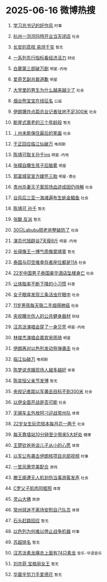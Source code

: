 # 2025-06-16 微博热搜 
1. [学习总书记的好作风](https://m.weibo.cn/search?containerid=100103type%3D1%26t%3D10%26q%3D%23%E5%AD%A6%E4%B9%A0%E6%80%BB%E4%B9%A6%E8%AE%B0%E7%9A%84%E5%A5%BD%E4%BD%9C%E9%A3%8E%23&stream_entry_id=51&isnewpage=1&extparam=seat%3D1%26c_type%3D51%26pos%3D0%26cate%3D10103%26q%3D%2523%25E5%25AD%25A6%25E4%25B9%25A0%25E6%2580%25BB%25E4%25B9%25A6%25E8%25AE%25B0%25E7%259A%2584%25E5%25A5%25BD%25E4%25BD%259C%25E9%25A3%258E%2523%26dgr%3D0%26filter_type%3Drealtimehot%26stream_entry_id%3D51%26display_time%3D1750003558%26pre_seqid%3D17500035583350106773907) `时事` 

2. [杭州一泡泡玛特开业当天闭店](https://m.weibo.cn/search?containerid=100103type%3D1%26t%3D10%26q%3D%23%E6%9D%AD%E5%B7%9E%E4%B8%80%E6%B3%A1%E6%B3%A1%E7%8E%9B%E7%89%B9%E5%BC%80%E4%B8%9A%E5%BD%93%E5%A4%A9%E9%97%AD%E5%BA%97%23&stream_entry_id=31&isnewpage=1&extparam=seat%3D1%26flag%3D2%26cate%3D5001%26lcate%3D5001%26c_type%3D31%26realpos%3D1%26pos%3D0%26q%3D%2523%25E6%259D%25AD%25E5%25B7%259E%25E4%25B8%2580%25E6%25B3%25A1%25E6%25B3%25A1%25E7%258E%259B%25E7%2589%25B9%25E5%25BC%2580%25E4%25B8%259A%25E5%25BD%2593%25E5%25A4%25A9%25E9%2597%25AD%25E5%25BA%2597%2523%26stream_entry_id%3D31%26dgr%3D0%26filter_type%3Drealtimehot%26band_rank%3D1%26display_time%3D1750003558%26pre_seqid%3D17500035583350106773907) `社会` 

3. [长安的荔枝 易烊千玺](https://m.weibo.cn/search?containerid=100103type%3D1%26t%3D10%26q%3D%E9%95%BF%E5%AE%89%E7%9A%84%E8%8D%94%E6%9E%9D+%E6%98%93%E7%83%8A%E5%8D%83%E7%8E%BA&stream_entry_id=31&isnewpage=1&extparam=seat%3D1%26flag%3D2%26cate%3D5001%26lcate%3D5001%26c_type%3D31%26realpos%3D2%26pos%3D1%26q%3D%25E9%2595%25BF%25E5%25AE%2589%25E7%259A%2584%25E8%258D%2594%25E6%259E%259D%2520%25E6%2598%2593%25E7%2583%258A%25E5%258D%2583%25E7%258E%25BA%26stream_entry_id%3D31%26dgr%3D0%26filter_type%3Drealtimehot%26band_rank%3D2%26display_time%3D1750003558%26pre_seqid%3D17500035583350106773907) `暂无` 

4. [一系列先行指标看经济活力](https://m.weibo.cn/search?containerid=100103type%3D1%26t%3D10%26q%3D%23%E4%B8%80%E7%B3%BB%E5%88%97%E5%85%88%E8%A1%8C%E6%8C%87%E6%A0%87%E7%9C%8B%E7%BB%8F%E6%B5%8E%E6%B4%BB%E5%8A%9B%23&stream_entry_id=31&isnewpage=1&extparam=seat%3D1%26flag%3D0%26cate%3D5001%26lcate%3D5001%26c_type%3D31%26realpos%3D3%26pos%3D2%26q%3D%2523%25E4%25B8%2580%25E7%25B3%25BB%25E5%2588%2597%25E5%2585%2588%25E8%25A1%258C%25E6%258C%2587%25E6%25A0%2587%25E7%259C%258B%25E7%25BB%258F%25E6%25B5%258E%25E6%25B4%25BB%25E5%258A%259B%2523%26stream_entry_id%3D31%26dgr%3D0%26filter_type%3Drealtimehot%26band_rank%3D3%26display_time%3D1750003558%26pre_seqid%3D17500035583350106773907) `财经` 

5. [白鹿第三部破万剧](https://m.weibo.cn/search?containerid=100103type%3D1%26t%3D10%26q%3D%23%E7%99%BD%E9%B9%BF%E7%AC%AC%E4%B8%89%E9%83%A8%E7%A0%B4%E4%B8%87%E5%89%A7%23&stream_entry_id=31&isnewpage=1&extparam=seat%3D1%26flag%3D1%26cate%3D5001%26lcate%3D5001%26c_type%3D31%26realpos%3D4%26pos%3D3%26q%3D%2523%25E7%2599%25BD%25E9%25B9%25BF%25E7%25AC%25AC%25E4%25B8%2589%25E9%2583%25A8%25E7%25A0%25B4%25E4%25B8%2587%25E5%2589%25A7%2523%26stream_entry_id%3D31%26dgr%3D0%26filter_type%3Drealtimehot%26band_rank%3D4%26display_time%3D1750003558%26pre_seqid%3D17500035583350106773907) `明星-内地` 

6. [爱奇艺副总裁道歉](https://m.weibo.cn/search?containerid=100103type%3D1%26t%3D10%26q%3D%23%E7%88%B1%E5%A5%87%E8%89%BA%E5%89%AF%E6%80%BB%E8%A3%81%E9%81%93%E6%AD%89%23&stream_entry_id=31&isnewpage=1&extparam=seat%3D1%26flag%3D2%26cate%3D5001%26lcate%3D5001%26c_type%3D31%26realpos%3D5%26pos%3D4%26q%3D%2523%25E7%2588%25B1%25E5%25A5%2587%25E8%2589%25BA%25E5%2589%25AF%25E6%2580%25BB%25E8%25A3%2581%25E9%2581%2593%25E6%25AD%2589%2523%26stream_entry_id%3D31%26dgr%3D0%26filter_type%3Drealtimehot%26band_rank%3D5%26display_time%3D1750003558%26pre_seqid%3D17500035583350106773907) `明星` 

7. [大学里的男生为什么越来越少了](https://m.weibo.cn/search?containerid=100103type%3D1%26t%3D10%26q%3D%23%E5%A4%A7%E5%AD%A6%E9%87%8C%E7%9A%84%E7%94%B7%E7%94%9F%E4%B8%BA%E4%BB%80%E4%B9%88%E8%B6%8A%E6%9D%A5%E8%B6%8A%E5%B0%91%E4%BA%86%23&stream_entry_id=31&isnewpage=1&extparam=seat%3D1%26flag%3D2%26cate%3D5001%26lcate%3D5001%26c_type%3D31%26realpos%3D6%26pos%3D5%26q%3D%2523%25E5%25A4%25A7%25E5%25AD%25A6%25E9%2587%258C%25E7%259A%2584%25E7%2594%25B7%25E7%2594%259F%25E4%25B8%25BA%25E4%25BB%2580%25E4%25B9%2588%25E8%25B6%258A%25E6%259D%25A5%25E8%25B6%258A%25E5%25B0%2591%25E4%25BA%2586%2523%26stream_entry_id%3D31%26dgr%3D0%26filter_type%3Drealtimehot%26band_rank%3D6%26display_time%3D1750003558%26pre_seqid%3D17500035583350106773907) `社会` 

8. [烟台熊宝宝在线征名](https://m.weibo.cn/search?containerid=100103type%3D1%26t%3D10%26q%3D%23%E7%83%9F%E5%8F%B0%E7%86%8A%E5%AE%9D%E5%AE%9D%E5%9C%A8%E7%BA%BF%E5%BE%81%E5%90%8D%23&stream_entry_id=31&isnewpage=1&extparam=seat%3D1%26c_type%3D31%26cate%3D5001%26is_ad_pos%3D1%26lcate%3D5001%26band_rank%3D7%26filter_type%3Drealtimehot%26pos%3D6%26q%3D%2523%25E7%2583%259F%25E5%258F%25B0%25E7%2586%258A%25E5%25AE%259D%25E5%25AE%259D%25E5%259C%25A8%25E7%25BA%25BF%25E5%25BE%2581%25E5%2590%258D%2523%26stream_entry_id%3D31%26dgr%3D0%26adid%3D290240%26topic_ad%3D1%26display_time%3D1750003558%26pre_seqid%3D17500035583350106773907) `公益` 

9. [伊朗爆炸点距总台记者驻地不足300米](https://m.weibo.cn/search?containerid=100103type%3D1%26t%3D10%26q%3D%23%E4%BC%8A%E6%9C%97%E7%88%86%E7%82%B8%E7%82%B9%E8%B7%9D%E6%80%BB%E5%8F%B0%E8%AE%B0%E8%80%85%E9%A9%BB%E5%9C%B0%E4%B8%8D%E8%B6%B3300%E7%B1%B3%23&stream_entry_id=31&isnewpage=1&extparam=seat%3D1%26flag%3D1%26cate%3D5001%26lcate%3D5001%26c_type%3D31%26realpos%3D7%26pos%3D7%26q%3D%2523%25E4%25BC%258A%25E6%259C%2597%25E7%2588%2586%25E7%2582%25B8%25E7%2582%25B9%25E8%25B7%259D%25E6%2580%25BB%25E5%258F%25B0%25E8%25AE%25B0%25E8%2580%2585%25E9%25A9%25BB%25E5%259C%25B0%25E4%25B8%258D%25E8%25B6%25B3300%25E7%25B1%25B3%2523%26stream_entry_id%3D31%26dgr%3D0%26filter_type%3Drealtimehot%26band_rank%3D7%26display_time%3D1750003558%26pre_seqid%3D17500035583350106773907) `社会` 

10. [断崖式衰老的三个年龄段](https://m.weibo.cn/search?containerid=100103type%3D1%26t%3D10%26q%3D%E6%96%AD%E5%B4%96%E5%BC%8F%E8%A1%B0%E8%80%81%E7%9A%84%E4%B8%89%E4%B8%AA%E5%B9%B4%E9%BE%84%E6%AE%B5&stream_entry_id=31&isnewpage=1&extparam=seat%3D1%26flag%3D2%26cate%3D5001%26lcate%3D5001%26c_type%3D31%26realpos%3D8%26pos%3D8%26q%3D%25E6%2596%25AD%25E5%25B4%2596%25E5%25BC%258F%25E8%25A1%25B0%25E8%2580%2581%25E7%259A%2584%25E4%25B8%2589%25E4%25B8%25AA%25E5%25B9%25B4%25E9%25BE%2584%25E6%25AE%25B5%26stream_entry_id%3D31%26dgr%3D0%26filter_type%3Drealtimehot%26band_rank%3D8%26display_time%3D1750003558%26pre_seqid%3D17500035583350106773907) `暂无` 

11. [丨州未能保住最后的笔画](https://m.weibo.cn/search?containerid=100103type%3D1%26t%3D10%26q%3D%23%E4%B8%A8%E5%B7%9E%E6%9C%AA%E8%83%BD%E4%BF%9D%E4%BD%8F%E6%9C%80%E5%90%8E%E7%9A%84%E7%AC%94%E7%94%BB%23&stream_entry_id=31&isnewpage=1&extparam=seat%3D1%26flag%3D0%26cate%3D5001%26lcate%3D5001%26c_type%3D31%26realpos%3D9%26pos%3D9%26q%3D%2523%25E4%25B8%25A8%25E5%25B7%259E%25E6%259C%25AA%25E8%2583%25BD%25E4%25BF%259D%25E4%25BD%258F%25E6%259C%2580%25E5%2590%258E%25E7%259A%2584%25E7%25AC%2594%25E7%2594%25BB%2523%26stream_entry_id%3D31%26dgr%3D0%26filter_type%3Drealtimehot%26band_rank%3D9%26display_time%3D1750003558%26pre_seqid%3D17500035583350106773907) `社会` 

12. [于正回应临江仙破万](https://m.weibo.cn/search?containerid=100103type%3D1%26t%3D10%26q%3D%23%E4%BA%8E%E6%AD%A3%E5%9B%9E%E5%BA%94%E4%B8%B4%E6%B1%9F%E4%BB%99%E7%A0%B4%E4%B8%87%23&stream_entry_id=31&isnewpage=1&extparam=seat%3D1%26flag%3D1%26cate%3D5001%26lcate%3D5001%26c_type%3D31%26realpos%3D10%26pos%3D10%26q%3D%2523%25E4%25BA%258E%25E6%25AD%25A3%25E5%259B%259E%25E5%25BA%2594%25E4%25B8%25B4%25E6%25B1%259F%25E4%25BB%2599%25E7%25A0%25B4%25E4%25B8%2587%2523%26stream_entry_id%3D31%26dgr%3D0%26filter_type%3Drealtimehot%26band_rank%3D10%26display_time%3D1750003558%26pre_seqid%3D17500035583350106773907) `电视剧` 

13. [陈靖可取关孙千ins](https://m.weibo.cn/search?containerid=100103type%3D1%26t%3D10%26q%3D%23%E9%99%88%E9%9D%96%E5%8F%AF%E5%8F%96%E5%85%B3%E5%AD%99%E5%8D%83ins%23&stream_entry_id=31&isnewpage=1&extparam=seat%3D1%26flag%3D2%26cate%3D5001%26lcate%3D5001%26c_type%3D31%26realpos%3D11%26pos%3D11%26q%3D%2523%25E9%2599%2588%25E9%259D%2596%25E5%258F%25AF%25E5%258F%2596%25E5%2585%25B3%25E5%25AD%2599%25E5%258D%2583ins%2523%26stream_entry_id%3D31%26dgr%3D0%26filter_type%3Drealtimehot%26band_rank%3D11%26display_time%3D1750003558%26pre_seqid%3D17500035583350106773907) `明星-内地` 

14. [张檬自曝生孩子后脑雾](https://m.weibo.cn/search?containerid=100103type%3D1%26t%3D10%26q%3D%23%E5%BC%A0%E6%AA%AC%E8%87%AA%E6%9B%9D%E7%94%9F%E5%AD%A9%E5%AD%90%E5%90%8E%E8%84%91%E9%9B%BE%23&stream_entry_id=31&isnewpage=1&extparam=seat%3D1%26flag%3D1%26cate%3D5001%26lcate%3D5001%26c_type%3D31%26realpos%3D12%26pos%3D12%26q%3D%2523%25E5%25BC%25A0%25E6%25AA%25AC%25E8%2587%25AA%25E6%259B%259D%25E7%2594%259F%25E5%25AD%25A9%25E5%25AD%2590%25E5%2590%258E%25E8%2584%2591%25E9%259B%25BE%2523%26stream_entry_id%3D31%26dgr%3D0%26filter_type%3Drealtimehot%26band_rank%3D12%26display_time%3D1750003558%26pre_seqid%3D17500035583350106773907) `明星` 

15. [郭富城官宣方媛怀三胎](https://m.weibo.cn/search?containerid=100103type%3D1%26t%3D10%26q%3D%23%E9%83%AD%E5%AF%8C%E5%9F%8E%E5%AE%98%E5%AE%A3%E6%96%B9%E5%AA%9B%E6%80%80%E4%B8%89%E8%83%8E%23&stream_entry_id=31&isnewpage=1&extparam=seat%3D1%26flag%3D2%26cate%3D5001%26lcate%3D5001%26c_type%3D31%26realpos%3D13%26pos%3D13%26q%3D%2523%25E9%2583%25AD%25E5%25AF%258C%25E5%259F%258E%25E5%25AE%2598%25E5%25AE%25A3%25E6%2596%25B9%25E5%25AA%259B%25E6%2580%2580%25E4%25B8%2589%25E8%2583%258E%2523%26stream_entry_id%3D31%26dgr%3D0%26filter_type%3Drealtimehot%26band_rank%3D13%26display_time%3D1750003558%26pre_seqid%3D17500035583350106773907) `明星-港台` 

16. [贵州杀妻灭子案现场血迹成因仍待解](https://m.weibo.cn/search?containerid=100103type%3D1%26t%3D10%26q%3D%23%E8%B4%B5%E5%B7%9E%E6%9D%80%E5%A6%BB%E7%81%AD%E5%AD%90%E6%A1%88%E7%8E%B0%E5%9C%BA%E8%A1%80%E8%BF%B9%E6%88%90%E5%9B%A0%E4%BB%8D%E5%BE%85%E8%A7%A3%23&stream_entry_id=31&isnewpage=1&extparam=seat%3D1%26flag%3D0%26cate%3D5001%26lcate%3D5001%26c_type%3D31%26realpos%3D14%26pos%3D14%26q%3D%2523%25E8%25B4%25B5%25E5%25B7%259E%25E6%259D%2580%25E5%25A6%25BB%25E7%2581%25AD%25E5%25AD%2590%25E6%25A1%2588%25E7%258E%25B0%25E5%259C%25BA%25E8%25A1%2580%25E8%25BF%25B9%25E6%2588%2590%25E5%259B%25A0%25E4%25BB%258D%25E5%25BE%2585%25E8%25A7%25A3%2523%26stream_entry_id%3D31%26dgr%3D0%26filter_type%3Drealtimehot%26band_rank%3D14%26display_time%3D1750003558%26pre_seqid%3D17500035583350106773907) `社会` 

17. [台风后三亚一海滩遍布生蚝金鲳鱼](https://m.weibo.cn/search?containerid=100103type%3D1%26t%3D10%26q%3D%23%E5%8F%B0%E9%A3%8E%E5%90%8E%E4%B8%89%E4%BA%9A%E4%B8%80%E6%B5%B7%E6%BB%A9%E9%81%8D%E5%B8%83%E7%94%9F%E8%9A%9D%E9%87%91%E9%B2%B3%E9%B1%BC%23&stream_entry_id=31&isnewpage=1&extparam=seat%3D1%26flag%3D1%26cate%3D5001%26lcate%3D5001%26c_type%3D31%26realpos%3D15%26pos%3D15%26q%3D%2523%25E5%258F%25B0%25E9%25A3%258E%25E5%2590%258E%25E4%25B8%2589%25E4%25BA%259A%25E4%25B8%2580%25E6%25B5%25B7%25E6%25BB%25A9%25E9%2581%258D%25E5%25B8%2583%25E7%2594%259F%25E8%259A%259D%25E9%2587%2591%25E9%25B2%25B3%25E9%25B1%25BC%2523%26stream_entry_id%3D31%26dgr%3D0%26filter_type%3Drealtimehot%26band_rank%3D15%26display_time%3D1750003558%26pre_seqid%3D17500035583350106773907) `社会` 

18. [陈靖可 孙千](https://m.weibo.cn/search?containerid=100103type%3D1%26t%3D10%26q%3D%E9%99%88%E9%9D%96%E5%8F%AF+%E5%AD%99%E5%8D%83&stream_entry_id=31&isnewpage=1&extparam=seat%3D1%26flag%3D1%26cate%3D5001%26lcate%3D5001%26c_type%3D31%26realpos%3D16%26pos%3D16%26q%3D%25E9%2599%2588%25E9%259D%2596%25E5%258F%25AF%2520%25E5%25AD%2599%25E5%258D%2583%26stream_entry_id%3D31%26dgr%3D0%26filter_type%3Drealtimehot%26band_rank%3D16%26display_time%3D1750003558%26pre_seqid%3D17500035583350106773907) `暂无` 

19. [张酸 反派](https://m.weibo.cn/search?containerid=100103type%3D1%26t%3D10%26q%3D%E5%BC%A0%E9%85%B8+%E5%8F%8D%E6%B4%BE&stream_entry_id=31&isnewpage=1&extparam=seat%3D1%26flag%3D1%26cate%3D5001%26lcate%3D5001%26c_type%3D31%26realpos%3D17%26pos%3D17%26q%3D%25E5%25BC%25A0%25E9%2585%25B8%2520%25E5%258F%258D%25E6%25B4%25BE%26stream_entry_id%3D31%26dgr%3D0%26filter_type%3Drealtimehot%26band_rank%3D17%26display_time%3D1750003558%26pre_seqid%3D17500035583350106773907) `暂无` 

20. [30只Labubu把老爸整破防了](https://m.weibo.cn/search?containerid=100103type%3D1%26t%3D10%26q%3D%2330%E5%8F%AALabubu%E6%8A%8A%E8%80%81%E7%88%B8%E6%95%B4%E7%A0%B4%E9%98%B2%E4%BA%86%23&stream_entry_id=31&isnewpage=1&extparam=seat%3D1%26flag%3D0%26cate%3D5001%26lcate%3D5001%26c_type%3D31%26realpos%3D18%26pos%3D18%26q%3D%252330%25E5%258F%25AALabubu%25E6%258A%258A%25E8%2580%2581%25E7%2588%25B8%25E6%2595%25B4%25E7%25A0%25B4%25E9%2598%25B2%25E4%25BA%2586%2523%26stream_entry_id%3D31%26dgr%3D0%26filter_type%3Drealtimehot%26band_rank%3D18%26display_time%3D1750003558%26pre_seqid%3D17500035583350106773907) `社会` 

21. [演员代旭辟谷7天瘦8斤](https://m.weibo.cn/search?containerid=100103type%3D1%26t%3D10%26q%3D%23%E6%BC%94%E5%91%98%E4%BB%A3%E6%97%AD%E8%BE%9F%E8%B0%B77%E5%A4%A9%E7%98%A68%E6%96%A4%23&stream_entry_id=31&isnewpage=1&extparam=seat%3D1%26flag%3D2%26cate%3D5001%26lcate%3D5001%26c_type%3D31%26realpos%3D19%26pos%3D19%26q%3D%2523%25E6%25BC%2594%25E5%2591%2598%25E4%25BB%25A3%25E6%2597%25AD%25E8%25BE%259F%25E8%25B0%25B77%25E5%25A4%25A9%25E7%2598%25A68%25E6%2596%25A4%2523%26stream_entry_id%3D31%26dgr%3D0%26filter_type%3Drealtimehot%26band_rank%3D19%26display_time%3D1750003558%26pre_seqid%3D17500035583350106773907) `明星-内地` 

22. [长得像王一博气质像窦靖童](https://m.weibo.cn/search?containerid=100103type%3D1%26t%3D10%26q%3D%E9%95%BF%E5%BE%97%E5%83%8F%E7%8E%8B%E4%B8%80%E5%8D%9A%E6%B0%94%E8%B4%A8%E5%83%8F%E7%AA%A6%E9%9D%96%E7%AB%A5&stream_entry_id=31&isnewpage=1&extparam=seat%3D1%26flag%3D0%26cate%3D5001%26lcate%3D5001%26c_type%3D31%26realpos%3D20%26pos%3D20%26q%3D%25E9%2595%25BF%25E5%25BE%2597%25E5%2583%258F%25E7%258E%258B%25E4%25B8%2580%25E5%258D%259A%25E6%25B0%2594%25E8%25B4%25A8%25E5%2583%258F%25E7%25AA%25A6%25E9%259D%2596%25E7%25AB%25A5%26stream_entry_id%3D31%26dgr%3D0%26filter_type%3Drealtimehot%26band_rank%3D20%26display_time%3D1750003558%26pre_seqid%3D17500035583350106773907) `暂无` 

23. [泰国与印空难幸存者座位都是11A](https://m.weibo.cn/search?containerid=100103type%3D1%26t%3D10%26q%3D%23%E6%B3%B0%E5%9B%BD%E4%B8%8E%E5%8D%B0%E7%A9%BA%E9%9A%BE%E5%B9%B8%E5%AD%98%E8%80%85%E5%BA%A7%E4%BD%8D%E9%83%BD%E6%98%AF11A%23&stream_entry_id=31&isnewpage=1&extparam=seat%3D1%26flag%3D0%26cate%3D5001%26lcate%3D5001%26c_type%3D31%26realpos%3D21%26pos%3D21%26q%3D%2523%25E6%25B3%25B0%25E5%259B%25BD%25E4%25B8%258E%25E5%258D%25B0%25E7%25A9%25BA%25E9%259A%25BE%25E5%25B9%25B8%25E5%25AD%2598%25E8%2580%2585%25E5%25BA%25A7%25E4%25BD%258D%25E9%2583%25BD%25E6%2598%25AF11A%2523%26stream_entry_id%3D31%26dgr%3D0%26filter_type%3Drealtimehot%26band_rank%3D21%26display_time%3D1750003558%26pre_seqid%3D17500035583350106773907) `社会` 

24. [22岁中国男子泰国豪华酒店坠楼身亡](https://m.weibo.cn/search?containerid=100103type%3D1%26t%3D10%26q%3D%2322%E5%B2%81%E4%B8%AD%E5%9B%BD%E7%94%B7%E5%AD%90%E6%B3%B0%E5%9B%BD%E8%B1%AA%E5%8D%8E%E9%85%92%E5%BA%97%E5%9D%A0%E6%A5%BC%E8%BA%AB%E4%BA%A1%23&stream_entry_id=31&isnewpage=1&extparam=seat%3D1%26flag%3D1%26cate%3D5001%26lcate%3D5001%26c_type%3D31%26realpos%3D22%26pos%3D22%26q%3D%252322%25E5%25B2%2581%25E4%25B8%25AD%25E5%259B%25BD%25E7%2594%25B7%25E5%25AD%2590%25E6%25B3%25B0%25E5%259B%25BD%25E8%25B1%25AA%25E5%258D%258E%25E9%2585%2592%25E5%25BA%2597%25E5%259D%25A0%25E6%25A5%25BC%25E8%25BA%25AB%25E4%25BA%25A1%2523%26stream_entry_id%3D31%26dgr%3D0%26filter_type%3Drealtimehot%26band_rank%3D22%26display_time%3D1750003558%26pre_seqid%3D17500035583350106773907) `社会` 

25. [让体脂率不断下降的小习惯](https://m.weibo.cn/search?containerid=100103type%3D1%26t%3D10%26q%3D%23%E8%AE%A9%E4%BD%93%E8%84%82%E7%8E%87%E4%B8%8D%E6%96%AD%E4%B8%8B%E9%99%8D%E7%9A%84%E5%B0%8F%E4%B9%A0%E6%83%AF%23&stream_entry_id=31&isnewpage=1&extparam=seat%3D1%26flag%3D0%26cate%3D5001%26lcate%3D5001%26c_type%3D31%26realpos%3D23%26pos%3D23%26q%3D%2523%25E8%25AE%25A9%25E4%25BD%2593%25E8%2584%2582%25E7%258E%2587%25E4%25B8%258D%25E6%2596%25AD%25E4%25B8%258B%25E9%2599%258D%25E7%259A%2584%25E5%25B0%258F%25E4%25B9%25A0%25E6%2583%25AF%2523%26stream_entry_id%3D31%26dgr%3D0%26filter_type%3Drealtimehot%26band_rank%3D23%26display_time%3D1750003558%26pre_seqid%3D17500035583350106773907) `科普` 

26. [女子眼痒发现三条活虫在眼中](https://m.weibo.cn/search?containerid=100103type%3D1%26t%3D10%26q%3D%23%E5%A5%B3%E5%AD%90%E7%9C%BC%E7%97%92%E5%8F%91%E7%8E%B0%E4%B8%89%E6%9D%A1%E6%B4%BB%E8%99%AB%E5%9C%A8%E7%9C%BC%E4%B8%AD%23&stream_entry_id=31&isnewpage=1&extparam=seat%3D1%26flag%3D0%26cate%3D5001%26lcate%3D5001%26c_type%3D31%26realpos%3D24%26pos%3D24%26q%3D%2523%25E5%25A5%25B3%25E5%25AD%2590%25E7%259C%25BC%25E7%2597%2592%25E5%258F%2591%25E7%258E%25B0%25E4%25B8%2589%25E6%259D%25A1%25E6%25B4%25BB%25E8%2599%25AB%25E5%259C%25A8%25E7%259C%25BC%25E4%25B8%25AD%2523%26stream_entry_id%3D31%26dgr%3D0%26filter_type%3Drealtimehot%26band_rank%3D24%26display_time%3D1750003558%26pre_seqid%3D17500035583350106773907) `社会` 

27. [11岁男孩每天吸二手烟得肺癌](https://m.weibo.cn/search?containerid=100103type%3D1%26t%3D10%26q%3D%2311%E5%B2%81%E7%94%B7%E5%AD%A9%E6%AF%8F%E5%A4%A9%E5%90%B8%E4%BA%8C%E6%89%8B%E7%83%9F%E5%BE%97%E8%82%BA%E7%99%8C%23&stream_entry_id=31&isnewpage=1&extparam=seat%3D1%26flag%3D1%26cate%3D5001%26lcate%3D5001%26c_type%3D31%26realpos%3D25%26pos%3D25%26q%3D%252311%25E5%25B2%2581%25E7%2594%25B7%25E5%25AD%25A9%25E6%25AF%258F%25E5%25A4%25A9%25E5%2590%25B8%25E4%25BA%258C%25E6%2589%258B%25E7%2583%259F%25E5%25BE%2597%25E8%2582%25BA%25E7%2599%258C%2523%26stream_entry_id%3D31%26dgr%3D0%26filter_type%3Drealtimehot%26band_rank%3D25%26display_time%3D1750003558%26pre_seqid%3D17500035583350106773907) `社会` 

28. [央视曝光伤人的公共健身器材](https://m.weibo.cn/search?containerid=100103type%3D1%26t%3D10%26q%3D%23%E5%A4%AE%E8%A7%86%E6%9B%9D%E5%85%89%E4%BC%A4%E4%BA%BA%E7%9A%84%E5%85%AC%E5%85%B1%E5%81%A5%E8%BA%AB%E5%99%A8%E6%9D%90%23&stream_entry_id=31&isnewpage=1&extparam=seat%3D1%26flag%3D0%26cate%3D5001%26lcate%3D5001%26c_type%3D31%26realpos%3D26%26pos%3D26%26q%3D%2523%25E5%25A4%25AE%25E8%25A7%2586%25E6%259B%259D%25E5%2585%2589%25E4%25BC%25A4%25E4%25BA%25BA%25E7%259A%2584%25E5%2585%25AC%25E5%2585%25B1%25E5%2581%25A5%25E8%25BA%25AB%25E5%2599%25A8%25E6%259D%2590%2523%26stream_entry_id%3D31%26dgr%3D0%26filter_type%3Drealtimehot%26band_rank%3D26%26display_time%3D1750003558%26pre_seqid%3D17500035583350106773907) `财经` 

29. [汪苏泷演唱会穿了一身贝壳](https://m.weibo.cn/search?containerid=100103type%3D1%26t%3D10%26q%3D%23%E6%B1%AA%E8%8B%8F%E6%B3%B7%E6%BC%94%E5%94%B1%E4%BC%9A%E7%A9%BF%E4%BA%86%E4%B8%80%E8%BA%AB%E8%B4%9D%E5%A3%B3%23&stream_entry_id=31&isnewpage=1&extparam=seat%3D1%26flag%3D1%26cate%3D5001%26lcate%3D5001%26c_type%3D31%26realpos%3D27%26pos%3D27%26q%3D%2523%25E6%25B1%25AA%25E8%258B%258F%25E6%25B3%25B7%25E6%25BC%2594%25E5%2594%25B1%25E4%25BC%259A%25E7%25A9%25BF%25E4%25BA%2586%25E4%25B8%2580%25E8%25BA%25AB%25E8%25B4%259D%25E5%25A3%25B3%2523%26stream_entry_id%3D31%26dgr%3D0%26filter_type%3Drealtimehot%26band_rank%3D27%26display_time%3D1750003558%26pre_seqid%3D17500035583350106773907) `明星-内地` 

30. [林俊杰演唱会嘉宾宋雨琦](https://m.weibo.cn/search?containerid=100103type%3D1%26t%3D10%26q%3D%23%E6%9E%97%E4%BF%8A%E6%9D%B0%E6%BC%94%E5%94%B1%E4%BC%9A%E5%98%89%E5%AE%BE%E5%AE%8B%E9%9B%A8%E7%90%A6%23&stream_entry_id=31&isnewpage=1&extparam=seat%3D1%26flag%3D0%26cate%3D5001%26lcate%3D5001%26c_type%3D31%26realpos%3D28%26pos%3D28%26q%3D%2523%25E6%259E%2597%25E4%25BF%258A%25E6%259D%25B0%25E6%25BC%2594%25E5%2594%25B1%25E4%25BC%259A%25E5%2598%2589%25E5%25AE%25BE%25E5%25AE%258B%25E9%259B%25A8%25E7%2590%25A6%2523%26stream_entry_id%3D31%26dgr%3D0%26filter_type%3Drealtimehot%26band_rank%3D28%26display_time%3D1750003558%26pre_seqid%3D17500035583350106773907) `明星` 

31. [伊朗再对以色列发动导弹袭击](https://m.weibo.cn/search?containerid=100103type%3D1%26t%3D10%26q%3D%23%E4%BC%8A%E6%9C%97%E5%86%8D%E5%AF%B9%E4%BB%A5%E8%89%B2%E5%88%97%E5%8F%91%E5%8A%A8%E5%AF%BC%E5%BC%B9%E8%A2%AD%E5%87%BB%23&stream_entry_id=31&isnewpage=1&extparam=seat%3D1%26flag%3D1%26cate%3D5001%26lcate%3D5001%26c_type%3D31%26realpos%3D29%26pos%3D29%26q%3D%2523%25E4%25BC%258A%25E6%259C%2597%25E5%2586%258D%25E5%25AF%25B9%25E4%25BB%25A5%25E8%2589%25B2%25E5%2588%2597%25E5%258F%2591%25E5%258A%25A8%25E5%25AF%25BC%25E5%25BC%25B9%25E8%25A2%25AD%25E5%2587%25BB%2523%26stream_entry_id%3D31%26dgr%3D0%26filter_type%3Drealtimehot%26band_rank%3D29%26display_time%3D1750003558%26pre_seqid%3D17500035583350106773907) `社会` 

32. [临江仙破万](https://m.weibo.cn/search?containerid=100103type%3D1%26t%3D10%26q%3D%E4%B8%B4%E6%B1%9F%E4%BB%99%E7%A0%B4%E4%B8%87&stream_entry_id=31&isnewpage=1&extparam=seat%3D1%26flag%3D0%26cate%3D5001%26lcate%3D5001%26c_type%3D31%26realpos%3D30%26pos%3D30%26q%3D%25E4%25B8%25B4%25E6%25B1%259F%25E4%25BB%2599%25E7%25A0%25B4%25E4%25B8%2587%26stream_entry_id%3D31%26dgr%3D0%26filter_type%3Drealtimehot%26band_rank%3D30%26display_time%3D1750003558%26pre_seqid%3D17500035583350106773907) `电视剧` 

33. [陈梦说求婚现场人越多越好](https://m.weibo.cn/search?containerid=100103type%3D1%26t%3D10%26q%3D%23%E9%99%88%E6%A2%A6%E8%AF%B4%E6%B1%82%E5%A9%9A%E7%8E%B0%E5%9C%BA%E4%BA%BA%E8%B6%8A%E5%A4%9A%E8%B6%8A%E5%A5%BD%23&stream_entry_id=31&isnewpage=1&extparam=seat%3D1%26flag%3D0%26cate%3D5001%26lcate%3D5001%26c_type%3D31%26realpos%3D31%26pos%3D31%26q%3D%2523%25E9%2599%2588%25E6%25A2%25A6%25E8%25AF%25B4%25E6%25B1%2582%25E5%25A9%259A%25E7%258E%25B0%25E5%259C%25BA%25E4%25BA%25BA%25E8%25B6%258A%25E5%25A4%259A%25E8%25B6%258A%25E5%25A5%25BD%2523%26stream_entry_id%3D31%26dgr%3D0%26filter_type%3Drealtimehot%26band_rank%3D31%26display_time%3D1750003558%26pre_seqid%3D17500035583350106773907) `体育` 

34. [陈奕恒父亲节发博](https://m.weibo.cn/search?containerid=100103type%3D1%26t%3D10%26q%3D%E9%99%88%E5%A5%95%E6%81%92%E7%88%B6%E4%BA%B2%E8%8A%82%E5%8F%91%E5%8D%9A&stream_entry_id=31&isnewpage=1&extparam=seat%3D1%26flag%3D1%26cate%3D5001%26lcate%3D5001%26c_type%3D31%26realpos%3D32%26pos%3D32%26q%3D%25E9%2599%2588%25E5%25A5%2595%25E6%2581%2592%25E7%2588%25B6%25E4%25BA%25B2%25E8%258A%2582%25E5%258F%2591%25E5%258D%259A%26stream_entry_id%3D31%26dgr%3D0%26filter_type%3Drealtimehot%26band_rank%3D32%26display_time%3D1750003558%26pre_seqid%3D17500035583350106773907) `暂无` 

35. [央视记者距以军袭击目标不到300米](https://m.weibo.cn/search?containerid=100103type%3D1%26t%3D10%26q%3D%23%E5%A4%AE%E8%A7%86%E8%AE%B0%E8%80%85%E8%B7%9D%E4%BB%A5%E5%86%9B%E8%A2%AD%E5%87%BB%E7%9B%AE%E6%A0%87%E4%B8%8D%E5%88%B0300%E7%B1%B3%23&stream_entry_id=31&isnewpage=1&extparam=seat%3D1%26flag%3D1%26cate%3D5001%26lcate%3D5001%26c_type%3D31%26realpos%3D33%26pos%3D33%26q%3D%2523%25E5%25A4%25AE%25E8%25A7%2586%25E8%25AE%25B0%25E8%2580%2585%25E8%25B7%259D%25E4%25BB%25A5%25E5%2586%259B%25E8%25A2%25AD%25E5%2587%25BB%25E7%259B%25AE%25E6%25A0%2587%25E4%25B8%258D%25E5%2588%25B0300%25E7%25B1%25B3%2523%26stream_entry_id%3D31%26dgr%3D0%26filter_type%3Drealtimehot%26band_rank%3D33%26display_time%3D1750003558%26pre_seqid%3D17500035583350106773907) `社会` 

36. [以伊全面开战是否可能](https://m.weibo.cn/search?containerid=100103type%3D1%26t%3D10%26q%3D%23%E4%BB%A5%E4%BC%8A%E5%85%A8%E9%9D%A2%E5%BC%80%E6%88%98%E6%98%AF%E5%90%A6%E5%8F%AF%E8%83%BD%23&stream_entry_id=31&isnewpage=1&extparam=seat%3D1%26flag%3D1%26cate%3D5001%26lcate%3D5001%26c_type%3D31%26realpos%3D34%26pos%3D34%26q%3D%2523%25E4%25BB%25A5%25E4%25BC%258A%25E5%2585%25A8%25E9%259D%25A2%25E5%25BC%2580%25E6%2588%2598%25E6%2598%25AF%25E5%2590%25A6%25E5%258F%25AF%25E8%2583%25BD%2523%26stream_entry_id%3D31%26dgr%3D0%26filter_type%3Drealtimehot%26band_rank%3D34%26display_time%3D1750003558%26pre_seqid%3D17500035583350106773907) `社会` 

37. [无锡车主外放阿刁迎战常州队](https://m.weibo.cn/search?containerid=100103type%3D1%26t%3D10%26q%3D%23%E6%97%A0%E9%94%A1%E8%BD%A6%E4%B8%BB%E5%A4%96%E6%94%BE%E9%98%BF%E5%88%81%E8%BF%8E%E6%88%98%E5%B8%B8%E5%B7%9E%E9%98%9F%23&stream_entry_id=31&isnewpage=1&extparam=seat%3D1%26flag%3D1%26cate%3D5001%26lcate%3D5001%26c_type%3D31%26realpos%3D35%26pos%3D35%26q%3D%2523%25E6%2597%25A0%25E9%2594%25A1%25E8%25BD%25A6%25E4%25B8%25BB%25E5%25A4%2596%25E6%2594%25BE%25E9%2598%25BF%25E5%2588%2581%25E8%25BF%258E%25E6%2588%2598%25E5%25B8%25B8%25E5%25B7%259E%25E9%2598%259F%2523%26stream_entry_id%3D31%26dgr%3D0%26filter_type%3Drealtimehot%26band_rank%3D35%26display_time%3D1750003558%26pre_seqid%3D17500035583350106773907) `体育` 

38. [22岁女生玩恋陪本每月花一两千](https://m.weibo.cn/search?containerid=100103type%3D1%26t%3D10%26q%3D%2322%E5%B2%81%E5%A5%B3%E7%94%9F%E7%8E%A9%E6%81%8B%E9%99%AA%E6%9C%AC%E6%AF%8F%E6%9C%88%E8%8A%B1%E4%B8%80%E4%B8%A4%E5%8D%83%23&stream_entry_id=31&isnewpage=1&extparam=seat%3D1%26flag%3D1%26cate%3D5001%26lcate%3D5001%26c_type%3D31%26realpos%3D36%26pos%3D36%26q%3D%252322%25E5%25B2%2581%25E5%25A5%25B3%25E7%2594%259F%25E7%258E%25A9%25E6%2581%258B%25E9%2599%25AA%25E6%259C%25AC%25E6%25AF%258F%25E6%259C%2588%25E8%258A%25B1%25E4%25B8%2580%25E4%25B8%25A4%25E5%258D%2583%2523%26stream_entry_id%3D31%26dgr%3D0%26filter_type%3Drealtimehot%26band_rank%3D36%26display_time%3D1750003558%26pre_seqid%3D17500035583350106773907) `社会` 

39. [每天靠墙站10分钟至少带来5大好处](https://m.weibo.cn/search?containerid=100103type%3D1%26t%3D10%26q%3D%23%E6%AF%8F%E5%A4%A9%E9%9D%A0%E5%A2%99%E7%AB%9910%E5%88%86%E9%92%9F%E8%87%B3%E5%B0%91%E5%B8%A6%E6%9D%A55%E5%A4%A7%E5%A5%BD%E5%A4%84%23&stream_entry_id=31&isnewpage=1&extparam=seat%3D1%26flag%3D1%26cate%3D5001%26lcate%3D5001%26c_type%3D31%26realpos%3D37%26pos%3D37%26q%3D%2523%25E6%25AF%258F%25E5%25A4%25A9%25E9%259D%25A0%25E5%25A2%2599%25E7%25AB%259910%25E5%2588%2586%25E9%2592%259F%25E8%2587%25B3%25E5%25B0%2591%25E5%25B8%25A6%25E6%259D%25A55%25E5%25A4%25A7%25E5%25A5%25BD%25E5%25A4%2584%2523%26stream_entry_id%3D31%26dgr%3D0%26filter_type%3Drealtimehot%26band_rank%3D37%26display_time%3D1750003558%26pre_seqid%3D17500035583350106773907) `健康` 

40. [王楚钦爸爸谈儿子从小的心愿](https://m.weibo.cn/search?containerid=100103type%3D1%26t%3D10%26q%3D%23%E7%8E%8B%E6%A5%9A%E9%92%A6%E7%88%B8%E7%88%B8%E8%B0%88%E5%84%BF%E5%AD%90%E4%BB%8E%E5%B0%8F%E7%9A%84%E5%BF%83%E6%84%BF%23&stream_entry_id=31&isnewpage=1&extparam=seat%3D1%26flag%3D0%26cate%3D5001%26lcate%3D5001%26c_type%3D31%26realpos%3D38%26pos%3D38%26q%3D%2523%25E7%258E%258B%25E6%25A5%259A%25E9%2592%25A6%25E7%2588%25B8%25E7%2588%25B8%25E8%25B0%2588%25E5%2584%25BF%25E5%25AD%2590%25E4%25BB%258E%25E5%25B0%258F%25E7%259A%2584%25E5%25BF%2583%25E6%2584%25BF%2523%26stream_entry_id%3D31%26dgr%3D0%26filter_type%3Drealtimehot%26band_rank%3D38%26display_time%3D1750003558%26pre_seqid%3D17500035583350106773907) `体育` 

41. [以军公布袭击伊朗核项目总部视频](https://m.weibo.cn/search?containerid=100103type%3D1%26t%3D10%26q%3D%23%E4%BB%A5%E5%86%9B%E5%85%AC%E5%B8%83%E8%A2%AD%E5%87%BB%E4%BC%8A%E6%9C%97%E6%A0%B8%E9%A1%B9%E7%9B%AE%E6%80%BB%E9%83%A8%E8%A7%86%E9%A2%91%23&stream_entry_id=31&isnewpage=1&extparam=seat%3D1%26flag%3D1%26cate%3D5001%26lcate%3D5001%26c_type%3D31%26realpos%3D39%26pos%3D39%26q%3D%2523%25E4%25BB%25A5%25E5%2586%259B%25E5%2585%25AC%25E5%25B8%2583%25E8%25A2%25AD%25E5%2587%25BB%25E4%25BC%258A%25E6%259C%2597%25E6%25A0%25B8%25E9%25A1%25B9%25E7%259B%25AE%25E6%2580%25BB%25E9%2583%25A8%25E8%25A7%2586%25E9%25A2%2591%2523%26stream_entry_id%3D31%26dgr%3D0%26filter_type%3Drealtimehot%26band_rank%3D39%26display_time%3D1750003558%26pre_seqid%3D17500035583350106773907) `时事` 

42. [一笙风箫完美配合](https://m.weibo.cn/search?containerid=100103type%3D1%26t%3D10%26q%3D%23%E4%B8%80%E7%AC%99%E9%A3%8E%E7%AE%AB%E5%AE%8C%E7%BE%8E%E9%85%8D%E5%90%88%23&stream_entry_id=31&isnewpage=1&extparam=seat%3D1%26flag%3D1%26cate%3D5001%26lcate%3D5001%26c_type%3D31%26realpos%3D40%26pos%3D40%26q%3D%2523%25E4%25B8%2580%25E7%25AC%2599%25E9%25A3%258E%25E7%25AE%25AB%25E5%25AE%258C%25E7%25BE%258E%25E9%2585%258D%25E5%2590%2588%2523%26stream_entry_id%3D31%26dgr%3D0%26filter_type%3Drealtimehot%26band_rank%3D40%26display_time%3D1750003558%26pre_seqid%3D17500035583350106773907) `游戏` 

43. [滕王阁遭无人机划伤当事游客发声](https://m.weibo.cn/search?containerid=100103type%3D1%26t%3D10%26q%3D%23%E6%BB%95%E7%8E%8B%E9%98%81%E9%81%AD%E6%97%A0%E4%BA%BA%E6%9C%BA%E5%88%92%E4%BC%A4%E5%BD%93%E4%BA%8B%E6%B8%B8%E5%AE%A2%E5%8F%91%E5%A3%B0%23&stream_entry_id=31&isnewpage=1&extparam=seat%3D1%26flag%3D0%26cate%3D5001%26lcate%3D5001%26c_type%3D31%26realpos%3D41%26pos%3D41%26q%3D%2523%25E6%25BB%2595%25E7%258E%258B%25E9%2598%2581%25E9%2581%25AD%25E6%2597%25A0%25E4%25BA%25BA%25E6%259C%25BA%25E5%2588%2592%25E4%25BC%25A4%25E5%25BD%2593%25E4%25BA%258B%25E6%25B8%25B8%25E5%25AE%25A2%25E5%258F%2591%25E5%25A3%25B0%2523%26stream_entry_id%3D31%26dgr%3D0%26filter_type%3Drealtimehot%26band_rank%3D41%26display_time%3D1750003558%26pre_seqid%3D17500035583350106773907) `社会` 

44. [C罗父子肌肉同框照](https://m.weibo.cn/search?containerid=100103type%3D1%26t%3D10%26q%3D%23C%E7%BD%97%E7%88%B6%E5%AD%90%E8%82%8C%E8%82%89%E5%90%8C%E6%A1%86%E7%85%A7%23&stream_entry_id=31&isnewpage=1&extparam=seat%3D1%26flag%3D1%26cate%3D5001%26lcate%3D5001%26c_type%3D31%26realpos%3D42%26pos%3D42%26q%3D%2523C%25E7%25BD%2597%25E7%2588%25B6%25E5%25AD%2590%25E8%2582%258C%25E8%2582%2589%25E5%2590%258C%25E6%25A1%2586%25E7%2585%25A7%2523%26stream_entry_id%3D31%26dgr%3D0%26filter_type%3Drealtimehot%26band_rank%3D42%26display_time%3D1750003558%26pre_seqid%3D17500035583350106773907) `体育` 

45. [灵山大佛](https://m.weibo.cn/search?containerid=100103type%3D1%26t%3D10%26q%3D%E7%81%B5%E5%B1%B1%E5%A4%A7%E4%BD%9B&stream_entry_id=31&isnewpage=1&extparam=seat%3D1%26flag%3D0%26cate%3D5001%26lcate%3D5001%26c_type%3D31%26realpos%3D43%26pos%3D43%26q%3D%25E7%2581%25B5%25E5%25B1%25B1%25E5%25A4%25A7%25E4%25BD%259B%26stream_entry_id%3D31%26dgr%3D0%26filter_type%3Drealtimehot%26band_rank%3D43%26display_time%3D1750003558%26pre_seqid%3D17500035583350106773907) `旅游` 

46. [常州球迷不离场安慰自己队员](https://m.weibo.cn/search?containerid=100103type%3D1%26t%3D10%26q%3D%23%E5%B8%B8%E5%B7%9E%E7%90%83%E8%BF%B7%E4%B8%8D%E7%A6%BB%E5%9C%BA%E5%AE%89%E6%85%B0%E8%87%AA%E5%B7%B1%E9%98%9F%E5%91%98%23&stream_entry_id=31&isnewpage=1&extparam=seat%3D1%26flag%3D1%26cate%3D5001%26lcate%3D5001%26c_type%3D31%26realpos%3D44%26pos%3D44%26q%3D%2523%25E5%25B8%25B8%25E5%25B7%259E%25E7%2590%2583%25E8%25BF%25B7%25E4%25B8%258D%25E7%25A6%25BB%25E5%259C%25BA%25E5%25AE%2589%25E6%2585%25B0%25E8%2587%25AA%25E5%25B7%25B1%25E9%2598%259F%25E5%2591%2598%2523%26stream_entry_id%3D31%26dgr%3D0%26filter_type%3Drealtimehot%26band_rank%3D44%26display_time%3D1750003558%26pre_seqid%3D17500035583350106773907) `体育` 

47. [石头赶路回应](https://m.weibo.cn/search?containerid=100103type%3D1%26t%3D10%26q%3D%E7%9F%B3%E5%A4%B4%E8%B5%B6%E8%B7%AF%E5%9B%9E%E5%BA%94&stream_entry_id=31&isnewpage=1&extparam=seat%3D1%26flag%3D1%26cate%3D5001%26lcate%3D5001%26c_type%3D31%26realpos%3D45%26pos%3D45%26q%3D%25E7%259F%25B3%25E5%25A4%25B4%25E8%25B5%25B6%25E8%25B7%25AF%25E5%259B%259E%25E5%25BA%2594%26stream_entry_id%3D31%26dgr%3D0%26filter_type%3Drealtimehot%26band_rank%3D45%26display_time%3D1750003558%26pre_seqid%3D17500035583350106773907) `暂无` 

48. [以色列为何难以停止战争机器](https://m.weibo.cn/search?containerid=100103type%3D1%26t%3D10%26q%3D%23%E4%BB%A5%E8%89%B2%E5%88%97%E4%B8%BA%E4%BD%95%E9%9A%BE%E4%BB%A5%E5%81%9C%E6%AD%A2%E6%88%98%E4%BA%89%E6%9C%BA%E5%99%A8%23&stream_entry_id=31&isnewpage=1&extparam=seat%3D1%26flag%3D1%26cate%3D5001%26lcate%3D5001%26c_type%3D31%26realpos%3D46%26pos%3D46%26q%3D%2523%25E4%25BB%25A5%25E8%2589%25B2%25E5%2588%2597%25E4%25B8%25BA%25E4%25BD%2595%25E9%259A%25BE%25E4%25BB%25A5%25E5%2581%259C%25E6%25AD%25A2%25E6%2588%2598%25E4%25BA%2589%25E6%259C%25BA%25E5%2599%25A8%2523%26stream_entry_id%3D31%26dgr%3D0%26filter_type%3Drealtimehot%26band_rank%3D46%26display_time%3D1750003558%26pre_seqid%3D17500035583350106773907) `时事` 

49. [苏超排名](https://m.weibo.cn/search?containerid=100103type%3D1%26t%3D10%26q%3D%E8%8B%8F%E8%B6%85%E6%8E%92%E5%90%8D&stream_entry_id=31&isnewpage=1&extparam=seat%3D1%26flag%3D0%26cate%3D5001%26lcate%3D5001%26c_type%3D31%26realpos%3D47%26pos%3D47%26q%3D%25E8%258B%258F%25E8%25B6%2585%25E6%258E%2592%25E5%2590%258D%26stream_entry_id%3D31%26dgr%3D0%26filter_type%3Drealtimehot%26band_rank%3D47%26display_time%3D1750003558%26pre_seqid%3D17500035583350106773907) `暂无` 

50. [汪苏泷素龙痛衣上面有74只素龙](https://m.weibo.cn/search?containerid=100103type%3D1%26t%3D10%26q%3D%E6%B1%AA%E8%8B%8F%E6%B3%B7%E7%B4%A0%E9%BE%99%E7%97%9B%E8%A1%A3%E4%B8%8A%E9%9D%A2%E6%9C%8974%E5%8F%AA%E7%B4%A0%E9%BE%99&stream_entry_id=31&isnewpage=1&extparam=seat%3D1%26flag%3D1%26cate%3D5001%26lcate%3D5001%26c_type%3D31%26realpos%3D48%26pos%3D48%26q%3D%25E6%25B1%25AA%25E8%258B%258F%25E6%25B3%25B7%25E7%25B4%25A0%25E9%25BE%2599%25E7%2597%259B%25E8%25A1%25A3%25E4%25B8%258A%25E9%259D%25A2%25E6%259C%258974%25E5%258F%25AA%25E7%25B4%25A0%25E9%25BE%2599%26stream_entry_id%3D31%26dgr%3D0%26filter_type%3Drealtimehot%26band_rank%3D48%26display_time%3D1750003558%26pre_seqid%3D17500035583350106773907) `音乐-华语音乐` 

51. [刘亦菲 宝格丽女王](https://m.weibo.cn/search?containerid=100103type%3D1%26t%3D10%26q%3D%E5%88%98%E4%BA%A6%E8%8F%B2+%E5%AE%9D%E6%A0%BC%E4%B8%BD%E5%A5%B3%E7%8E%8B&stream_entry_id=31&isnewpage=1&extparam=seat%3D1%26flag%3D0%26cate%3D5001%26lcate%3D5001%26c_type%3D31%26realpos%3D49%26pos%3D49%26q%3D%25E5%2588%2598%25E4%25BA%25A6%25E8%258F%25B2%2520%25E5%25AE%259D%25E6%25A0%25BC%25E4%25B8%25BD%25E5%25A5%25B3%25E7%258E%258B%26stream_entry_id%3D31%26dgr%3D0%26filter_type%3Drealtimehot%26band_rank%3D49%26display_time%3D1750003558%26pre_seqid%3D17500035583350106773907) `暂无` 

52. [华晨宇剪刀手爱德花](https://m.weibo.cn/search?containerid=100103type%3D1%26t%3D10%26q%3D%E5%8D%8E%E6%99%A8%E5%AE%87%E5%89%AA%E5%88%80%E6%89%8B%E7%88%B1%E5%BE%B7%E8%8A%B1&stream_entry_id=31&isnewpage=1&extparam=seat%3D1%26flag%3D1%26cate%3D5001%26lcate%3D5001%26c_type%3D31%26realpos%3D50%26pos%3D50%26q%3D%25E5%258D%258E%25E6%2599%25A8%25E5%25AE%2587%25E5%2589%25AA%25E5%2588%2580%25E6%2589%258B%25E7%2588%25B1%25E5%25BE%25B7%25E8%258A%25B1%26stream_entry_id%3D31%26dgr%3D0%26filter_type%3Drealtimehot%26band_rank%3D50%26display_time%3D1750003558%26pre_seqid%3D17500035583350106773907) `暂无` 
